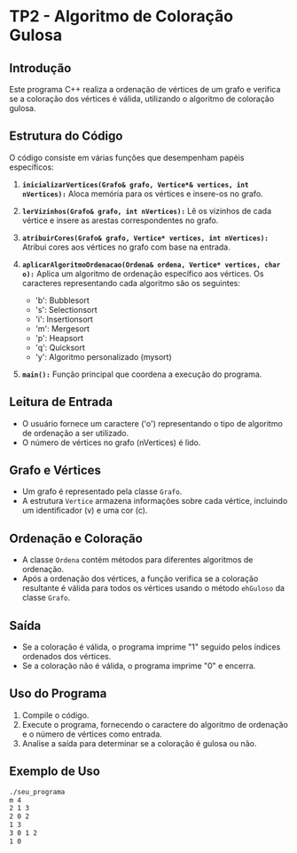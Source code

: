 # TP2 - Algoritmo de Coloração Gulosa

## Introdução
Este programa C++ realiza a ordenação de vértices de um grafo e verifica se a coloração dos vértices é válida, utilizando o algoritmo de coloração gulosa.

## Estrutura do Código
O código consiste em várias funções que desempenham papéis específicos:

1. **`inicializarVertices(Grafo& grafo, Vertice*& vertices, int nVertices):`** Aloca memória para os vértices e insere-os no grafo.

2. **`lerVizinhos(Grafo& grafo, int nVertices):`** Lê os vizinhos de cada vértice e insere as arestas correspondentes no grafo.

3. **`atribuirCores(Grafo& grafo, Vertice* vertices, int nVertices):`** Atribui cores aos vértices no grafo com base na entrada.

4. **`aplicarAlgoritmoOrdenacao(Ordena& ordena, Vertice* vertices, char o):`** Aplica um algoritmo de ordenação específico aos vértices. Os caracteres representando cada algoritmo são os seguintes:
   - 'b': Bubblesort
   - 's': Selectionsort
   - 'i': Insertionsort
   - 'm': Mergesort
   - 'p': Heapsort
   - 'q': Quicksort
   - 'y': Algoritmo personalizado (mysort)

5. **`main():`** Função principal que coordena a execução do programa.

## Leitura de Entrada
- O usuário fornece um caractere ('o') representando o tipo de algoritmo de ordenação a ser utilizado.
- O número de vértices no grafo (nVertices) é lido.

## Grafo e Vértices
- Um grafo é representado pela classe `Grafo`.
- A estrutura `Vertice` armazena informações sobre cada vértice, incluindo um identificador (v) e uma cor (c).

## Ordenação e Coloração
- A classe `Ordena` contém métodos para diferentes algoritmos de ordenação.
- Após a ordenação dos vértices, a função verifica se a coloração resultante é válida para todos os vértices usando o método `ehGuloso` da classe `Grafo`.

## Saída
- Se a coloração é válida, o programa imprime "1" seguido pelos índices ordenados dos vértices.
- Se a coloração não é válida, o programa imprime "0" e encerra.

## Uso do Programa
1. Compile o código.
2. Execute o programa, fornecendo o caractere do algoritmo de ordenação e o número de vértices como entrada.
3. Analise a saída para determinar se a coloração é gulosa ou não.

## Exemplo de Uso
```bash
./seu_programa
m 4
2 1 3
2 0 2
1 3
3 0 1 2
1 0
